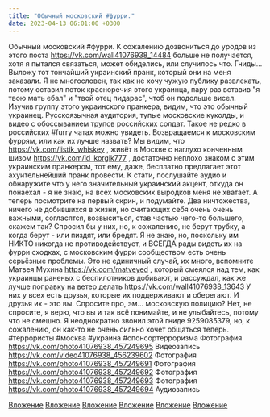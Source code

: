 ```yaml
---
title: "Обычный московский #фурри."
date: 2023-04-13 06:01:00 +0300
---
```


Обычный московский #фурри.
К сожалению дозвониться до уродов из этого поста https://vk.com/wall41076938_14484 больше не получается, хотя я пытался связаться, может обиделись, или случилось что. Гниды...
Выложу тот тончайший украинский пранк, который они на меня заказали. Я не многословен, так как не хочу чужую публику развлекать, потому оставил поток красноречия этого украинца, пару раз вставив "я твою мать ебал" и "твой отец пидарас", чтоб он подольше висел.
Изучив группу этого украинского пранкера, видим, что это обычный украинец. Русскоязычная аудитория, тупые московские куколды, и видео с обоссыванием трупов российских солдат. Такое не редко в российских #furry чатах можно увидеть.
Возвращаемся к московским фуррям, или как их лучше назвать? Мы видим, что https://vk.com/listik_whiskey , живёт в Москве с наглухо конченным шизом https://vk.com/id_korgik777 , достаточно неплохо знаком с этим украинским пранкером, тот ему, даже, бесплатно предлагает этот ахуительнейший пранк провести. К стати, послушайте аудио и обнаружите что у него значительный украинский акцент, откуда он понаехал - я не знаю, на всех московских выродков меня не хватает.
А теперь посмотрите на первый скрин, и подумайте. Два ничтожества, ничего не добившихся в жизни, но считающих себя очень очень важными, согласятся, возвыситься, став частью чего-то большего, скажем так?
Спросил бы у них, но, к сожалению, не берут трубку, а когда берут - или пиздят, или бредят.
Я не знаю, но, поскольку им НИКТО никогда не противодействует, и ВСЕГДА рады видеть их на фурри сходках, с московским фурри сообществом есть очень серьёзные проблемы.
Это не единичный случай, их много, вспомните Матвея Мухина https://vk.com/matveyed , который смеялся над тем, как украинцы раненых с беспилотников добивают, и рассуждал, как же лучше поправку на ветер делать https://vk.com/wall41076938_13643
У них у всех есть друзья, которые их поддерживают и оберегают. И друзья их - это вы.
Спросите про, эм... московскую полицию? Нет, не спросите, я верю, что вы и так всё понимайте, и не улыбайтесь, потому что не смешно.
Я неоднократно звонил этой гниде 9259085379, но, к сожалению, он как-то не очень сильно хочет общаться теперь.
#террористы #москва #украина #спонсортерроризма
Фотография
https://vk.com/photo41076938_457249695
Видеозапись
https://vk.com/video41076938_456239602
Фотография
https://vk.com/photo41076938_457249691
Фотография
https://vk.com/photo41076938_457249692
Фотография
https://vk.com/photo41076938_457249693
Фотография
https://vk.com/photo41076938_457249694
Аудиозапись

[Вложение](https://vk.com/photo41076938_457249695)
[Вложение](https://vk.com/video41076938_456239602)
[Вложение](https://vk.com/photo41076938_457249691)
[Вложение](https://vk.com/photo41076938_457249692)
[Вложение](https://vk.com/photo41076938_457249693)
[Вложение](https://vk.com/photo41076938_457249694)
